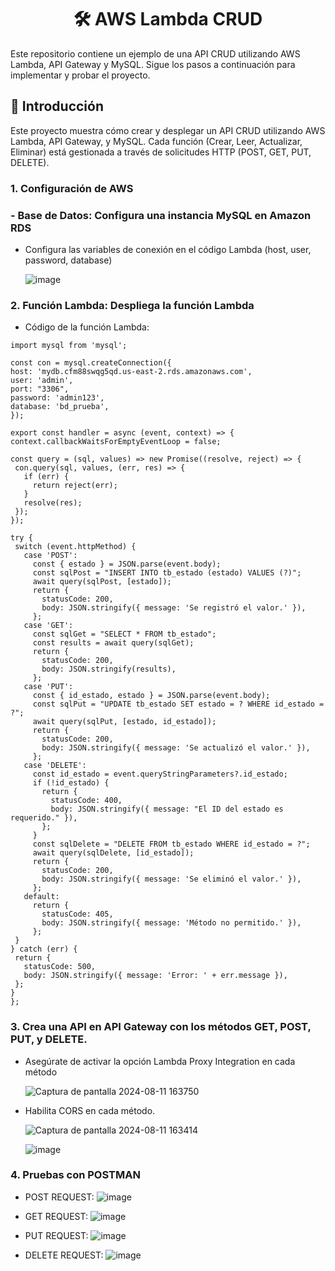 <div align="center">
  
# 🛠️ AWS Lambda CRUD

</div>
Este repositorio contiene un ejemplo de una API CRUD utilizando AWS Lambda, API Gateway y MySQL. Sigue los pasos a continuación para implementar y probar el proyecto.


## 🌟 Introducción
Este proyecto muestra cómo crear y desplegar un API CRUD utilizando AWS Lambda, API Gateway, y MySQL. Cada función (Crear, Leer, Actualizar, Eliminar) está gestionada a través de solicitudes HTTP (POST, GET, PUT, DELETE).

### 1. Configuración de AWS
  ### - Base de Datos: Configura una instancia MySQL en Amazon RDS
       
   - Configura las variables de conexión en el código Lambda (host, user, password, database)
     
      ![image](https://github.com/user-attachments/assets/99ba4079-e167-450d-b124-4dcc2823f880)

### 2. Función Lambda: Despliega la función Lambda

   - Código de la función Lambda:
   ```
  import mysql from 'mysql';

const con = mysql.createConnection({
  host: 'mydb.cfm88swqg5qd.us-east-2.rds.amazonaws.com',
  user: 'admin',
  port: "3306",
  password: 'admin123',
  database: 'bd_prueba',
});

export const handler = async (event, context) => {
  context.callbackWaitsForEmptyEventLoop = false;

  const query = (sql, values) => new Promise((resolve, reject) => {
    con.query(sql, values, (err, res) => {
      if (err) {
        return reject(err);
      }
      resolve(res);
    });
  });

  try {
    switch (event.httpMethod) {
      case 'POST':
        const { estado } = JSON.parse(event.body);
        const sqlPost = "INSERT INTO tb_estado (estado) VALUES (?)";
        await query(sqlPost, [estado]);
        return {
          statusCode: 200,
          body: JSON.stringify({ message: 'Se registró el valor.' }),
        };
      case 'GET':
        const sqlGet = "SELECT * FROM tb_estado";
        const results = await query(sqlGet);
        return {
          statusCode: 200,
          body: JSON.stringify(results),
        };
      case 'PUT':
        const { id_estado, estado } = JSON.parse(event.body);
        const sqlPut = "UPDATE tb_estado SET estado = ? WHERE id_estado = ?";
        await query(sqlPut, [estado, id_estado]);
        return {
          statusCode: 200,
          body: JSON.stringify({ message: 'Se actualizó el valor.' }),
        };
      case 'DELETE':
        const id_estado = event.queryStringParameters?.id_estado;
        if (!id_estado) {
          return {
            statusCode: 400,
            body: JSON.stringify({ message: "El ID del estado es requerido." }),
          };
        }
        const sqlDelete = "DELETE FROM tb_estado WHERE id_estado = ?";
        await query(sqlDelete, [id_estado]);
        return {
          statusCode: 200,
          body: JSON.stringify({ message: 'Se eliminó el valor.' }),
        };
      default:
        return {
          statusCode: 405,
          body: JSON.stringify({ message: 'Método no permitido.' }),
        };
    }
  } catch (err) {
    return {
      statusCode: 500,
      body: JSON.stringify({ message: 'Error: ' + err.message }),
    };
  }
};

  ```

### 3. Crea una API en API Gateway con los métodos GET, POST, PUT, y DELETE.

  - Asegúrate de activar la opción Lambda Proxy Integration en cada método
    
    ![Captura de pantalla 2024-08-11 163750](https://github.com/user-attachments/assets/ae5f3258-ea6d-49d5-bbf3-e078da6236f6)


  - Habilita CORS en cada método.
    
    ![Captura de pantalla 2024-08-11 163414](https://github.com/user-attachments/assets/ebc54174-3e35-4ab8-9f10-3be108802104)


    ![image](https://github.com/user-attachments/assets/af4bd724-25f7-4568-9a8a-a3e9e058b97d)


### 4. Pruebas con POSTMAN

  - POST REQUEST:
    ![image](https://github.com/user-attachments/assets/d5b8aea2-e56d-462f-add3-9693767a3816)

  - GET REQUEST:
    ![image](https://github.com/user-attachments/assets/21839c1e-ba53-4b17-8251-ef084e747596)

  - PUT REQUEST:
    ![image](https://github.com/user-attachments/assets/52dc7bca-b8ab-435c-94e2-ec45b5e0d53b)

  - DELETE REQUEST:
    ![image](https://github.com/user-attachments/assets/1864b5f7-97a5-425c-95e7-e7c83ba0fa7c)



    

    
   
